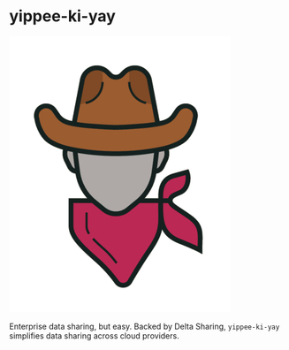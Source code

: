 # yippee-ki-yay

<img src="assets/imgs/logo.png" alt="logo" width="400"/>

Enterprise data sharing, but easy. Backed by Delta Sharing, `yippee-ki-yay` simplifies data sharing across cloud providers.
